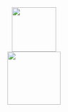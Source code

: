 <div id='header' align='center'>
<img src='https://media.giphy.com/media/j5hWF2V3RlNGItTkGc/giphy.gif' width="100">
  
</div>
<div id="badges" align=center>
  <a href="https://t.me/DealerEXP">
    <img src="https://img.shields.io/badge/Telegram-blue?style=flat&logo=telegram&logoColor=blue&labelColor=white" width=120/>
  </a>

</div>
<!--
**Dealer327/Dealer327** is a ✨ _special_ ✨ repository because its `README.md` (this file) appears on your GitHub profile.

Here are some ideas to get you started:

- 🔭 I’m currently working on ...
- 🌱 I’m currently learning ...
- 👯 I’m looking to collaborate on ...
- 🤔 I’m looking for help with ...
- 💬 Ask me about ...
- 📫 How to reach me: ...
- 😄 Pronouns: ...
- ⚡ Fun fact: ...
-->
